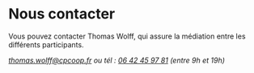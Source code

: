 # Nous contacter

Vous pouvez contacter Thomas Wolff, qui assure la médiation entre les différents participants. 

*[thomas.wolff@cpcoop.fr](mailto:thomas.wolff@cpcoop.fr)*
*ou tél : [06 42 45 97 81](tel:33642459781) (entre 9h et 19h)*
